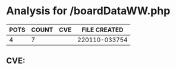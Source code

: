 # Analysis for /boardDataWW.php
| POTS | COUNT | CVE | FILE CREATED |
|---|---|---|---|
| 4 | 7 | | 220110-033754 |

## CVE: 